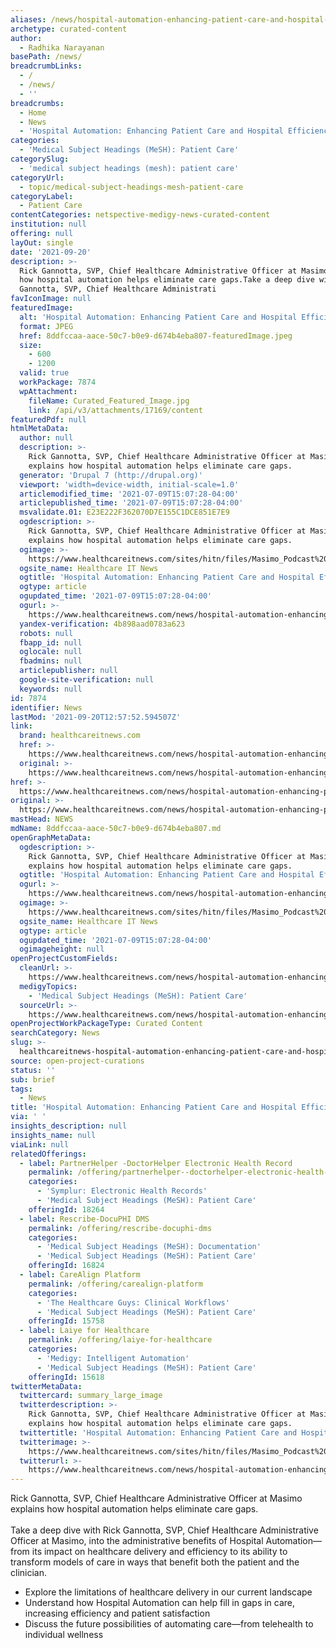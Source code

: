 ```yaml
---
aliases: /news/hospital-automation-enhancing-patient-care-and-hospital-efficiency
archetype: curated-content
author:
  - Radhika Narayanan
basePath: /news/
breadcrumbLinks:
  - /
  - /news/
  - ''
breadcrumbs:
  - Home
  - News
  - 'Hospital Automation: Enhancing Patient Care and Hospital Efficiency'
categories:
  - 'Medical Subject Headings (MeSH): Patient Care'
categorySlug:
  - 'medical subject headings (mesh): patient care'
categoryUrl:
  - topic/medical-subject-headings-mesh-patient-care
categoryLabel:
  - Patient Care
contentCategories: netspective-medigy-news-curated-content
institution: null
offering: null
layOut: single
date: '2021-09-20'
description: >-
  Rick Gannotta, SVP, Chief Healthcare Administrative Officer at Masimo explains
  how hospital automation helps eliminate care gaps.Take a deep dive with Rick
  Gannotta, SVP, Chief Healthcare Administrati
favIconImage: null
featuredImage:
  alt: 'Hospital Automation: Enhancing Patient Care and Hospital Efficiency'
  format: JPEG
  href: 8ddfccaa-aace-50c7-b0e9-d674b4eba807-featuredImage.jpeg
  size:
    - 600
    - 1200
  valid: true
  workPackage: 7874
  wpAttachment:
    fileName: Curated_Featured_Image.jpg
    link: /api/v3/attachments/17169/content
featuredPdf: null
htmlMetaData:
  author: null
  description: >-
    Rick Gannotta, SVP, Chief Healthcare Administrative Officer at Masimo
    explains how hospital automation helps eliminate care gaps.
  generator: 'Drupal 7 (http://drupal.org)'
  viewport: 'width=device-width, initial-scale=1.0'
  articlemodified_time: '2021-07-09T15:07:28-04:00'
  articlepublished_time: '2021-07-09T15:07:28-04:00'
  msvalidate.01: E23E222F362070D7E155C1DCE851E7E9
  ogdescription: >-
    Rick Gannotta, SVP, Chief Healthcare Administrative Officer at Masimo
    explains how hospital automation helps eliminate care gaps.
  ogimage: >-
    https://www.healthcareitnews.com/sites/hitn/files/Masimo_Podcast%20Image-Hospital%20Automation%20Image_1.jpg
  ogsite_name: Healthcare IT News
  ogtitle: 'Hospital Automation: Enhancing Patient Care and Hospital Efficiency'
  ogtype: article
  ogupdated_time: '2021-07-09T15:07:28-04:00'
  ogurl: >-
    https://www.healthcareitnews.com/news/hospital-automation-enhancing-patient-care-and-hospital-efficiency
  yandex-verification: 4b898aad0783a623
  robots: null
  fbapp_id: null
  oglocale: null
  fbadmins: null
  articlepublisher: null
  google-site-verification: null
  keywords: null
id: 7874
identifier: News
lastMod: '2021-09-20T12:57:52.594507Z'
link:
  brand: healthcareitnews.com
  href: >-
    https://www.healthcareitnews.com/news/hospital-automation-enhancing-patient-care-and-hospital-efficiency
  original: >-
    https://www.healthcareitnews.com/news/hospital-automation-enhancing-patient-care-and-hospital-efficiency
href: >-
  https://www.healthcareitnews.com/news/hospital-automation-enhancing-patient-care-and-hospital-efficiency
original: >-
  https://www.healthcareitnews.com/news/hospital-automation-enhancing-patient-care-and-hospital-efficiency
mastHead: NEWS
mdName: 8ddfccaa-aace-50c7-b0e9-d674b4eba807.md
openGraphMetaData:
  ogdescription: >-
    Rick Gannotta, SVP, Chief Healthcare Administrative Officer at Masimo
    explains how hospital automation helps eliminate care gaps.
  ogtitle: 'Hospital Automation: Enhancing Patient Care and Hospital Efficiency'
  ogurl: >-
    https://www.healthcareitnews.com/news/hospital-automation-enhancing-patient-care-and-hospital-efficiency
  ogimage: >-
    https://www.healthcareitnews.com/sites/hitn/files/Masimo_Podcast%20Image-Hospital%20Automation%20Image_1.jpg
  ogsite_name: Healthcare IT News
  ogtype: article
  ogupdated_time: '2021-07-09T15:07:28-04:00'
  ogimageheight: null
openProjectCustomFields:
  cleanUrl: >-
    https://www.healthcareitnews.com/news/hospital-automation-enhancing-patient-care-and-hospital-efficiency
  medigyTopics:
    - 'Medical Subject Headings (MeSH): Patient Care'
  sourceUrl: >-
    https://www.healthcareitnews.com/news/hospital-automation-enhancing-patient-care-and-hospital-efficiency
openProjectWorkPackageType: Curated Content
searchCategory: News
slug: >-
  healthcareitnews-hospital-automation-enhancing-patient-care-and-hospital-efficiency
source: open-project-curations
status: ''
sub: brief
tags:
  - News
title: 'Hospital Automation: Enhancing Patient Care and Hospital Efficiency'
via: ' '
insights_description: null
insights_name: null
viaLink: null
relatedOfferings:
  - label: PartnerHelper -DoctorHelper Electronic Health Record
    permalink: /offering/partnerhelper--doctorhelper-electronic-health-record
    categories:
      - 'Symplur: Electronic Health Records'
      - 'Medical Subject Headings (MeSH): Patient Care'
    offeringId: 18264
  - label: Rescribe-DocuPHI DMS
    permalink: /offering/rescribe-docuphi-dms
    categories:
      - 'Medical Subject Headings (MeSH): Documentation'
      - 'Medical Subject Headings (MeSH): Patient Care'
    offeringId: 16824
  - label: CareAlign Platform
    permalink: /offering/carealign-platform
    categories:
      - 'The Healthcare Guys: Clinical Workflows'
      - 'Medical Subject Headings (MeSH): Patient Care'
    offeringId: 15758
  - label: Laiye for Healthcare
    permalink: /offering/laiye-for-healthcare
    categories:
      - 'Medigy: Intelligent Automation'
      - 'Medical Subject Headings (MeSH): Patient Care'
    offeringId: 15618
twitterMetaData:
  twittercard: summary_large_image
  twitterdescription: >-
    Rick Gannotta, SVP, Chief Healthcare Administrative Officer at Masimo
    explains how hospital automation helps eliminate care gaps.
  twittertitle: 'Hospital Automation: Enhancing Patient Care and Hospital Efficiency'
  twitterimage: >-
    https://www.healthcareitnews.com/sites/hitn/files/Masimo_Podcast%20Image-Hospital%20Automation%20Image_1.jpg
  twitterurl: >-
    https://www.healthcareitnews.com/news/hospital-automation-enhancing-patient-care-and-hospital-efficiency
---
```

<p>Rick Gannotta, SVP, Chief Healthcare Administrative Officer at Masimo explains how hospital automation helps eliminate care gaps.<br><br>Take a deep dive with Rick Gannotta, SVP, Chief Healthcare Administrative Officer at Masimo, into the administrative benefits of Hospital Automation—from its impact on healthcare delivery and efficiency to its ability to transform models of care in ways that benefit both the patient and the clinician.</p><ul><li>Explore the limitations of healthcare delivery in our current landscape</li><li>Understand how Hospital Automation can help fill in gaps in care, increasing efficiency and patient satisfaction</li><li>Discuss the future possibilities of automating care—from telehealth to individual wellness</li></ul>